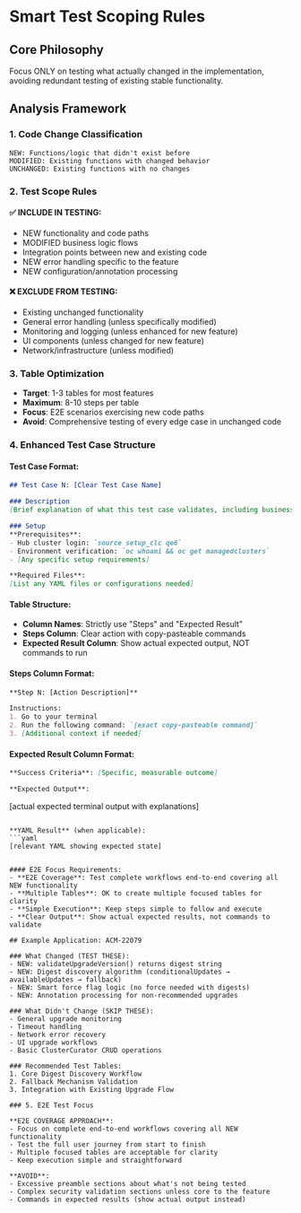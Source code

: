 # Smart Test Scoping Rules

## Core Philosophy
Focus ONLY on testing what actually changed in the implementation, avoiding redundant testing of existing stable functionality.

## Analysis Framework

### 1. Code Change Classification
```
NEW: Functions/logic that didn't exist before
MODIFIED: Existing functions with changed behavior  
UNCHANGED: Existing functions with no changes
```

### 2. Test Scope Rules

#### ✅ INCLUDE IN TESTING:
- NEW functionality and code paths
- MODIFIED business logic flows
- Integration points between new and existing code
- NEW error handling specific to the feature
- NEW configuration/annotation processing

#### ❌ EXCLUDE FROM TESTING:
- Existing unchanged functionality
- General error handling (unless specifically modified)
- Monitoring and logging (unless enhanced for new feature)
- UI components (unless changed for new feature)
- Network/infrastructure (unless modified)

### 3. Table Optimization
- **Target**: 1-3 tables for most features
- **Maximum**: 8-10 steps per table
- **Focus**: E2E scenarios exercising new code paths
- **Avoid**: Comprehensive testing of every edge case in unchanged code

### 4. Enhanced Test Case Structure

#### Test Case Format:
```markdown
## Test Case N: [Clear Test Case Name]

### Description
[Brief explanation of what this test case validates, including business value and technical scope in 2-3 sentences]

### Setup
**Prerequisites**:
- Hub cluster login: `source setup_clc qe6`
- Environment verification: `oc whoami && oc get managedclusters`
- [Any specific setup requirements]

**Required Files**: 
[List any YAML files or configurations needed]
```

#### Table Structure:
- **Column Names**: Strictly use "Steps" and "Expected Result"
- **Steps Column**: Clear action with copy-pasteable commands
- **Expected Result Column**: Show actual expected output, NOT commands to run

#### Steps Column Format:
```markdown
**Step N: [Action Description]**

Instructions: 
1. Go to your terminal
2. Run the following command: `[exact copy-pasteable command]`
3. [Additional context if needed]
```

#### Expected Result Column Format:
```markdown
**Success Criteria**: [Specific, measurable outcome]

**Expected Output**:
```
[actual expected terminal output with explanations]
```

**YAML Result** (when applicable):
```yaml
[relevant YAML showing expected state]
```
```

#### E2E Focus Requirements:
- **E2E Coverage**: Test complete workflows end-to-end covering all NEW functionality
- **Multiple Tables**: OK to create multiple focused tables for clarity
- **Simple Execution**: Keep steps simple to follow and execute
- **Clear Output**: Show actual expected results, not commands to validate

## Example Application: ACM-22079

### What Changed (TEST THESE):
- NEW: validateUpgradeVersion() returns digest string
- NEW: Digest discovery algorithm (conditionalUpdates → availableUpdates → fallback)
- NEW: Smart force flag logic (no force needed with digests)
- NEW: Annotation processing for non-recommended upgrades

### What Didn't Change (SKIP THESE):
- General upgrade monitoring
- Timeout handling
- Network error recovery
- UI upgrade workflows
- Basic ClusterCurator CRUD operations

### Recommended Test Tables:
1. Core Digest Discovery Workflow
2. Fallback Mechanism Validation  
3. Integration with Existing Upgrade Flow

### 5. E2E Test Focus

**E2E COVERAGE APPROACH**: 
- Focus on complete end-to-end workflows covering all NEW functionality
- Test the full user journey from start to finish
- Multiple focused tables are acceptable for clarity
- Keep execution simple and straightforward

**AVOID**: 
- Excessive preamble sections about what's not being tested
- Complex security validation sections unless core to the feature
- Commands in expected results (show actual output instead)
